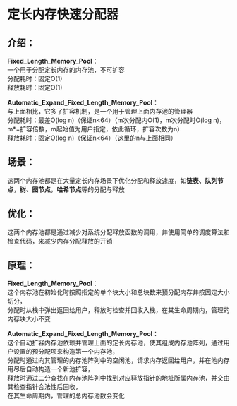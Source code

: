 # 定长内存快速分配器  
  
## 介绍：  
**Fixed_Length_Memory_Pool**：  
一个用于分配定长内存的内存池，不可扩容  
分配耗时：固定O(1)  
释放耗时：固定O(1)  
  
**Automatic_Expand_Fixed_Length_Memory_Pool**：  
与上面相比，它多了扩容机制，是一个用于管理上面内存池的管理器  
分配耗时：最差O(log n)（保证n<64）（m次分配内O(1)，m次分配时O(log n)，m\*=扩容倍数，m起始值为用户指定，依此循环，扩容次数为n）  
释放耗时：固定O(log n)（保证n<64）（这里的n与上面相同）  
  
## 场景：  
这两个内存池都是在大量定长内存场景下优化分配和释放速度，如**链表、队列节点**，**树、图节点**，**哈希节点**等的分配与释放  
  
## 优化：  
这两个内存池都是通过减少对系统分配释放函数的调用，并使用简单的调度算法和检查代码，来减少内存分配释放的开销  
  
## 原理：  
**Fixed_Length_Memory_Pool**：  
这个内存池在初始化时按照指定的单个块大小和总块数来预分配内存并按固定大小切分，  
分配时从栈中弹出返回给用户，释放时检查并回收入栈，在其生命周期内，管理的内存块大小不变  
  
**Automatic_Expand_Fixed_Length_Memory_Pool**：  
这个自动扩容内存池依赖并管理上面的定长内存池，使其组成内存池阵列，通过用户设置的预分配项来构造第一个内存池，  
分配时通过向其管理的内存池阵列中的空闲池，请求内存返回给用户，并在池内存用尽后自动构造一个新池扩容，  
释放时通过二分查找在内存池阵列中找到对应释放指针的地址所属内存池，并交由其检查指针合法性后回收，  
在其生命周期内，管理的总内存池数会变化   
